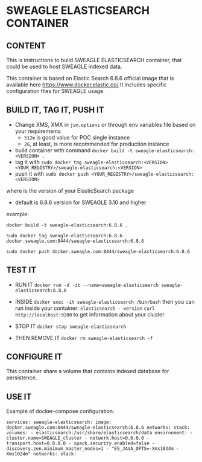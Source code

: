 # SWEAGLE ELASTICSEARCH CONTAINER

## CONTENT

This is instructions to build SWEAGLE ELASTICSEARCH container, that could be used to host SWEAGLE indexed data.

This container is based on Elastic Search 6.8.6 official image that is available here https://www.docker.elastic.co/
It includes specific configuration files for SWEAGLE usage.

## BUILD IT, TAG IT, PUSH IT

- Change XMS, XMX in `jvm.options` or through env variables file based on your requirements
  - `512m` is good value for POC single instance
  - `2G`, at least, is more recommended for production instance
- build container with command `docker build -t sweagle-elasticsearch:<VERSION> .`
- tag it with `sudo docker tag sweagle-elasticsearch:<VERSION> <YOUR_REGISTRY>/sweagle-elasticsearch:<VERSION>`
- push it with `sudo docker push <YOUR_REGISTRY>/sweagle-elasticsearch:<VERSION>`

where <VERSION> is the version of your ElasticSearch package
  - default is 6.8.6 version for SWEAGLE 3.10 and higher

example:

`docker build -t sweagle-elasticsearch:6.8.6 .`

`sudo docker tag sweagle-elasticsearch:6.8.6 docker.sweagle.com:8444/sweagle-elasticsearch:6.8.6`

`sudo docker push docker.sweagle.com:8444/sweagle-elasticsearch:6.8.6`

## TEST IT

- RUN IT
`docker run -d -it --name=sweagle-elasticsearch sweagle-elasticsearch:6.8.6`

- INSIDE
`docker exec -it sweagle-elasticsearch /bin/bash`
then you can run inside your container:
`elasticsearch --version`
`curl http://localhost:9200` to get information about your cluster

- STOP IT
`docker stop sweagle-elasticsearch`

- THEN REMOVE IT
`docker rm sweagle-elasticsearch -f`

## CONFIGURE IT

This container share a volume that contains indexed database for persistence.

## USE IT

Example of docker-compose configuration:

`services:
    sweagle-elasticsearch:
    image: docker.sweagle.com:8444/sweagle-elasticsearch:6.8.6
    networks:
      stack:
    volumes:
      - elasticsearch:/usr/share/elasticsearch/data
    environment:
      - cluster.name=SWEAGLE_cluster
      - network.host=0.0.0.0
      - transport.host=0.0.0.0
      - xpack.security.enabled=false
      - discovery.zen.minimum_master_nodes=1
      - "ES_JAVA_OPTS=-Xms1024m -Xmx1024m"
    networks:
      stack:
`
